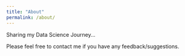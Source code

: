 ```yaml
---
title: "About"
permalink: /about/
---
```


Sharing my Data Science Journey...

Please feel free to contact me if you have any feedback/suggestions.
